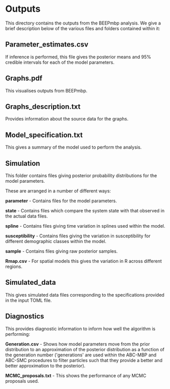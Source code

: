 # Outputs

This directory contains the outputs from the BEEPmbp analysis.
We give a brief description below of the various files and folders contained within it:

## Parameter_estimates.csv

If inference is performed, this file gives the posterior means and 95% credible intervals for each of the model parameters.

## Graphs.pdf

This visualises outputs from BEEPmbp.

## Graphs_description.txt

Provides information about the source data for the graphs.

## Model_specification.txt

This gives a summary of the model used to perform the analysis.

## Simulation

This folder contains files giving posterior probability distributions for the model parameters.

These are arranged in a number of different ways:

**parameter** - Contains files for the model parameters.

**state** - Contains files which compare the system state with that observed in the actual data files.

**spline** - Contains files giving time variation in splines used within the model.

**susceptibility** - Contains files giving the variation in susceptibility for different demographic classes within the model.

**sample** - Contains files giving raw posterior samples.

**Rmap.csv** - For spatial models this gives the variation in R across different regions.


## Simulated_data

This gives simulated data files corresponding to the specifications provided in the input TOML file.

## Diagnostics

This provides diagnostic information to inform how well the algorithm is performing:

**Generation.csv** - Shows how model parameters move from the prior distribution to an approximation of the posterior distribution as a function of the generation number ('generations' are used within the ABC-MBP and ABC-SMC procedures to filter particles such that they provide a better and better approximation to the posterior).

**MCMC_proposals.txt** - This shows the performance of any MCMC proposals used.
